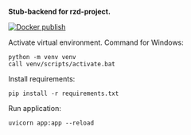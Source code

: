 **Stub-backend for rzd-project.**

[![Docker publish](https://github.com/dnovichkov/rzd_backend/actions/workflows/docker-publish.yml/badge.svg)](https://github.com/dnovichkov/rzd_backend/actions/workflows/docker-publish.yml)

Activate virtual environment.
Command for Windows:
```
python -m venv venv
call venv/scripts/activate.bat
```

Install requirements:
```
pip install -r requirements.txt
```

Run application:
```
uvicorn app:app --reload
```